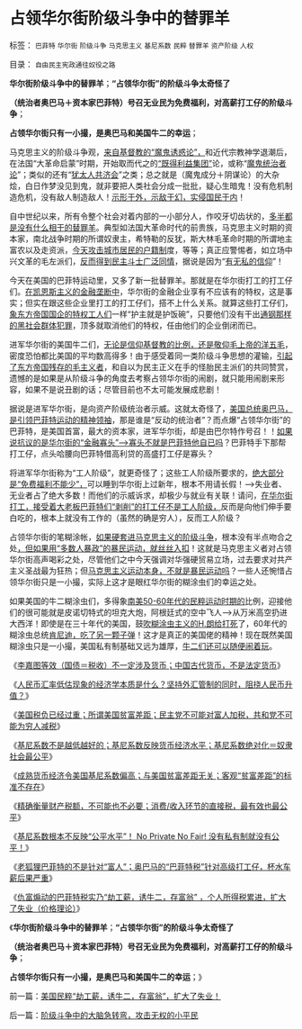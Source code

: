 # 占领华尔街阶级斗争中的替罪羊

标签： `巴菲特` `华尔街` `阶级斗争` `马克思主义` `基尼系数` `民粹` `替罪羊` `资产阶级` `人权` 

目录： `自由民主宪政通往奴役之路`

**华尔街阶级斗争中的替罪羊**；**“占领华尔街”的阶级斗争太奇怪了**

**（统治者奥巴马＋资本家巴菲特）号召无业民为免费福利，对高薪打工仔的阶级斗争**；

**占领华尔街只有一小撮，是奥巴马和美国牛二的幸运**；

马克思主义的阶级斗争观，[来自基督教的“魔鬼诱惑论”，](../../../2010/11/19/基督教罗马“统一思想”空前残酷，越来越残酷.md)和近代宗教神学退潮后，在法国“大革命启蒙”时期，开始取而代之的[“既得利益集团”](../../../2010/9/25/国富论：“既得利益”是对社会的贡献.md)论，或称“[魔鬼统治者论](../../../2010/8/16/“自已作主了”！这就是民主！.md)”；类似的还有“[犹太人共济会](../../../2011/9/26/最为深信“有罪”的犹太人最受罪.md)”之类；总之就是（魔鬼成分＋阴谋论）的大杂烩，白日作梦没见到鬼，就非要把人类社会分成一批批，疑心生暗鬼！没有危机制造危机，没有敌人制造敌人！[示形于外，示敌于幻，实侵国民于内](../../../2009/9/28/示形于外实侵于内的爱国道德明星.md)！

自中世纪以来，所有令整个社会对着内部的一小部分人，作咬牙切齿状的，[多半都是没有什么相干的替罪羊](../../../2009/9/3/有两种血酬者命运是自取灭亡的悲惨.md)。典型如法国大革命时代的前贵族，马克思主义时期的资本家，南北战争时期的所谓奴隶主，希特勒的反犹，斯大林毛革命时期的所谓地主富农以及走资派，[今天攻击城市居民的户籍制](../../../2010/3/6/为户籍制度正名，是民主启蒙的关键一环.md)度，等等；真正应警惕者，如立场中兴文革的毛左派们，[反而得到民主斗士广泛同情](../../../2010/10/21/民主斗士的民主素质太差了.md)，据说是因为“[有无私的信仰](../../../2010/10/13/在左右意识形态中难以自拨的进步分子.md)”！

今天在美国的巴菲特运动里，又多了新一批替罪羊。那就是在华尔街打工的打工仔们。[在凯恩斯主义的金融垄断中](../../../2011/8/13/高利贷救世界；金融垄断是命门.md)，华尔街的金融企业享有不应该有的特权，这是事实；但实在跟这些企业里打工的打工仔们，搭不上什么关系。就算这些打工仔们，[象东方帝国国企的特权工人们](../../../2010/10/2/特权工人阶级的腐败.md)一样“护主就是护饭碗”，只要他们没有干出[通钢那样的黑社会群体犯罪](http://blog.sina.com.cn/s/blog_645f6c4f0100s0b1.html)，顶多就取消他们的特权，任由他们的企业倒闭而已。

进军华尔街的美国牛二们，[无论是信仰基督教的比例，还是敬仰毛上帝的洋五毛](../../../2009/7/7/摆脱动物庄园里崇洋媚外的奴性思维.md)，密度恐怕都比美国的平均数高得多！由于感受着同一类阶级斗争思想的灌输，[引起了东方帝国残存的毛主义者](../../../2009/7/4/不要轻视极端意识对社会的试探.md)，和自以为民主正义在手的怪胎民主派们的共同赞赏，遗憾的是如果是从阶级斗争的角度去考察占领华尔街的闹剧，就只能用闹剧来形容，如果不是说丑剧的话；尽管目前也不太可能发展成悲剧！

据说是进军华尔街，是向资产阶级统治者示威。这就太奇怪了，[美国总统奥巴马，是引领巴菲特运动的精神领袖](../../../2011/10/10/奥巴马的阶级斗争和美国敢说“不”的刁民.md)，那是谁是“反动的统治者”？而点爆“占领华尔街”的巴菲特，是美国首富，最大的资本家，进军华尔街，却是由巴尔特作号召！！[如果说抗议的是华尔街的“金融寡头”——>寡头不就是巴菲特他自已吗](../../../2011/7/1/美国劳工运动的主流是折腾；资本家是妥协的专家.md)？巴菲特手下那帮打工仔，点头哈腰向巴菲特借高利贷的高盛打工仔是寡头？

将进军华尔街称为“工人阶级”，就更奇怪了；这些工人阶级所要求的，[绝大部分是“免费福利不能少”，](../../../2010/7/9/中国不消费人民币将永远低估养美国懒人.md)可以睡到华尔街上过新年，根本不用请长假！——>失业者、无业者占了绝大多数！而他们的示威诉求，却极少与就业有关联！请问，[在华尔街打工，接受着大老板巴菲特们“剥削”的打工仔不是工人阶级，](../../../2010/1/25/只有劳动者拥有完整人权价值才能救中国.md)反而是向他们伸手要白吃的，根本上就没有工作的（虽然的确是穷人），反而工人阶级？

占领华尔街的笔糊涂帐，[如果硬套进马克思主义的阶级斗争](../../../2009/7/15/为何要无限激化人民内部矛盾.md)，根本没有半点吻合之处[，但如果用“多数人暴政”的暴民运动，就丝丝入扣](../../../2011/7/20/多数人暴政会自然转变为专制.md)！这就是马克思主义者对占领华尔街高声喝彩之处，尽管他们之中今天强调对华强硬贸易立场，过去要求对共产主义圣战最为狂热；但[马克思主义运动本身，不就是暴民运动吗](../../../2009/2/27/暴民运动不是社会革命.md)？一些人还惋惜占领华尔街只是一小撮，实际上这才是眼红华尔街的糊涂虫们的幸运之处。

如果美国的牛二糊涂虫们，多得象[南美50-60年代的民粹运动时期的](../../../2011/7/14/他信近似庇隆，英拉近似庇隆夫人，泰国近似阿根廷.md)比例，迎接他们的很可能就是皮诺切特式的坦克大炮，阿根廷式的空中飞人——>从万米高空扔进大西洋！即使是在三十年代的美国，鼓[吹糊涂虫主义的H.朗给打死](../../../2010/3/19/魔鬼三招几乎征服了美国.md)了，60年代的糊涂虫总统[肯尼迪，吃了另一颗子弹](../../../2009/7/28/不要问国家对你做了什么，要问你为国家做了什么.md)！这才是真正的美国佬的精神！现在既然美国糊涂虫只是一小撮，美国私有制基础又远为雄厚，[牛二们还可以随便闹着玩](../../../2011/6/3/善恶的公式与极端的牛二.md)。

《[李嘉图等效（国债＝税收）不一定涉及货币；中国古代货币，不是法定货币](../../../2011/10/12/李嘉图等效（国债＝税收）的实物税，古钱，国家征用，暴力拆迁.md)》

《[人民币汇率低估现象的经济学本质是什么？坚持外汇管制的同时，阻挠人民币升值？](../../../2011/10/14/人民币低估的经济学本质，看仇美的都是什么人？.md)》

《[美国税负已经过重；所谓美国贫富差距；民主党不可能对富人加税，共和党不可能为穷人减税](../../../2011/10/14/所谓美国贫富差距，没有可信的依据；.md)》

《[基尼系数不是越低越好的；基尼系数反映货币经济水平；基尼系数绝对化＝奴隶社会最公平](../../../2011/10/14/基尼系数绝对化＝奴隶社会最公平.md)》

《[成熟货币经济令美国基尼系数偏高；与美国贫富差距无关；客观“贫富差距”的标准不存在](../../../2011/10/15/客观衡量个人财产“贫富差距”的标准不存在.md)》

《[精确衡量财产税额，不可能也不必要；消费/收入环节的直接税，最有效也最公平](../../../2011/10/15/精确衡量财产税额，不可能，也不必要.md)》

《[基尼系数根本不反映“公平水平”！
No Private No Fair! 没有私有制就没有公平！](../../../2011/10/15/No&nbsp;Private&nbsp;No&nbsp;Fair!&nbsp;没有私有制就没有公平！.md)》

《[老狐狸巴菲特的不是针对“富人”；奥巴马的“巴菲特税”针对高级打工仔，杯水车薪后果严重](../../../2011/10/16/美国仇富运动“富翁不能碰，打工仔收入个个平等”.md)》

《[仇富煽动的巴菲特税实乃“劫工薪，诱牛二，存富翁”
，个人所得税累进，扩大了失业（价格理论）](../../../2011/10/16/美国民粹“劫工薪，诱牛二，存富翁”，扩大了失业！.md)》

《**华尔街阶级斗争中的替罪羊**；**“占领华尔街”的阶级斗争太奇怪了**

**（统治者奥巴马＋资本家巴菲特）号召无业民为免费福利，对高薪打工仔的阶级斗争**；

**占领华尔街只有一小撮，是奥巴马和美国牛二的幸运**；》



前一篇：[美国民粹“劫工薪，诱牛二，存富翁”，扩大了失业！](../../../2011/10/16/美国民粹“劫工薪，诱牛二，存富翁”，扩大了失业！.md)

后一篇：[阶级斗争中的大脑急转弯，攻击无权的小平民](../../../2011/10/16/阶级斗争中的大脑急转弯，攻击无权的小平民.md)